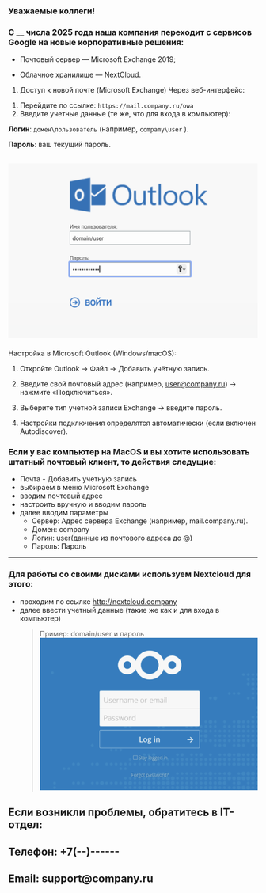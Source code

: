 
### Уважаемые коллеги!

### С __ числа 2025 года наша компания переходит с сервисов Google на новые корпоративные решения:

- Почтовый сервер — Microsoft Exchange 2019;

- Облачное хранилище — NextCloud.

1. Доступ к новой почте (Microsoft Exchange)
Через веб-интерфейс:
 1) Перейдите по ссылке: ``` https://mail.company.ru/owa ```
 2) Введите учетные данные (те же, что для входа в компьютер):

**Логин**: ``` домен\пользователь ``` (например, ``` compamy\user ``` ).

**Пароль**: ваш текущий пароль.


![Outlook](https://github.com/VasilenkoAndrey/test_mts_work/blob/main/Outlook.png?raw=true)
---  
Настройка в Microsoft Outlook (Windows/macOS):
1) Откройте Outlook → Файл → Добавить учётную запись.

2) Введите свой почтовый адрес (например, user@company.ru) → нажмите «Подключиться».

3) Выберите тип учетной записи Exchange → введите пароль.

4) Настройки подключения определятся автоматически (если включен Autodiscover).


### Если у вас компьютер на MacOS и вы хотите использовать штатный почтовый клиент, то действия следущие:
  - Почта - Добавить учетную запись
  - выбираем в меню Microsoft Exchange
  - вводим почтовый адрес
  - настроить вручную и вводим пароль 
  - далее вводим параметры
    - Сервер: Адрес сервера Exchange (например, mail.company.ru).
    - Домен: company
    - Логин: user(данные из почтового адреса до @)
    - Пароль: Пароль
___

### Для работы со своими дисками используем Nextcloud для этого:
- проходим по ссылке  http://nextcloud.company
- далее ввести учетный данные (такие же как и для входа в компьютер)
   > Пример: domain/user и пароль
![nextcloud](https://github.com/VasilenkoAndrey/test_mts_work/blob/main/nextcloud.png?raw=true)

## Если возникли проблемы, обратитесь в IT-отдел:

## Телефон: __+7(--)------__

## Email: __support@company.ru__

